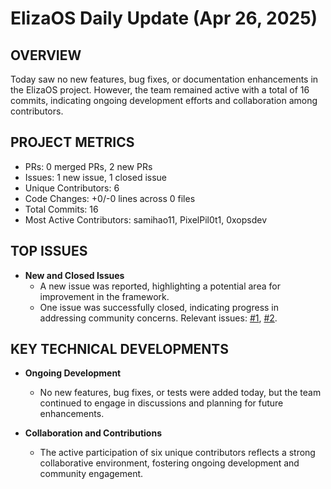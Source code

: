# ElizaOS Daily Update (Apr 26, 2025)

## OVERVIEW 
Today saw no new features, bug fixes, or documentation enhancements in the ElizaOS project. However, the team remained active with a total of 16 commits, indicating ongoing development efforts and collaboration among contributors.

## PROJECT METRICS
- PRs: 0 merged PRs, 2 new PRs
- Issues: 1 new issue, 1 closed issue
- Unique Contributors: 6
- Code Changes: +0/-0 lines across 0 files
- Total Commits: 16
- Most Active Contributors: samihao11, PixelPil0t1, 0xopsdev

## TOP ISSUES
- **New and Closed Issues**
  - A new issue was reported, highlighting a potential area for improvement in the framework. 
  - One issue was successfully closed, indicating progress in addressing community concerns. Relevant issues: [#1](https://github.com/elizaos/eliza/issues/1), [#2](https://github.com/elizaos/eliza/issues/2).

## KEY TECHNICAL DEVELOPMENTS
- **Ongoing Development**
  - No new features, bug fixes, or tests were added today, but the team continued to engage in discussions and planning for future enhancements.
  
- **Collaboration and Contributions**
  - The active participation of six unique contributors reflects a strong collaborative environment, fostering ongoing development and community engagement.